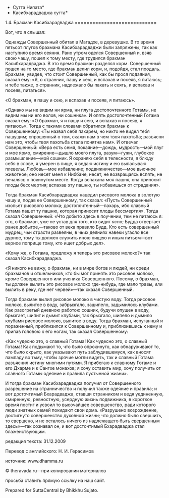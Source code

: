 * Сутта Нипата*
* Касибхарадваджа сутта*

1\.4\. Брахман Касибхарадваджа
\=\=\=\=\=\=\=\=\=\=\=\=\=\=\=\=\=\=\=\=\=\=\=\=\=\=\=\=

Вот, что я слышал:

Однажды Совершенный обитал в Магадхе, в деревушке\. В то время пятьсот плугов брахмана Касибхарадваджи были запряжены, так как наступило время сеяния\. Рано утром оделся Совершенный и, взяв свою чашу, пошел к тому месту, где трудился брахман Касибхарадваджа\. В это время брахман разделял корм\. Совершенный пошел на то место, где брахман делил корм, и, подойдя, стал поодаль\. Брахман, увидев, что стоит Совершенный, как бы прося подаяния, сказал ему: «Я, о странник, пашу и сею, и вспахав и посеяв, я питаюсь; и тебе также, о странник, надлежало бы пахать и сеять, и вспахав и посеяв, питаться»\.

«О брахман, я пашу и сею, и вспахав и посеяв, я питаюсь»\.

«Однако мы не видим ни ярма, ни плуга достопочтенного Готамы, не видим мы ни его волов, ни сошника»\. И опять достопочтенный Готама сказал ему: «О брахман, я и пашу и сею, и вспахав и посеяв, я питаюсь»\. Тогда с такими словами обратился брахман к Совершенному: «Ты назвал себя пахарем, но никто не видел тебя пашущим; спрошенный о том, скажи нам в чем твоя пахотьба; разъясни нам это, чтобы твоя пахотьба стала понятна нам»\. И отвечал Совершенный: «Вера есть семя, покаяние—дождь, мудрость—мой плуг и мое ярмо, смирение—дышло моего плуга, разум—гужи, глубокое размышление—мой сошник\. Я охраняю себя в телесности, я блюду себя в слове, я умерен в пище, я ведаю истину и ею выпалываю плевелы\. Любовь—мое избавление; подвижничество—мое вьючное животное; оно несет меня к Ниббане, несет, не возвращаясь вспять, не печалясь о покинутом месте\. Когда вспахана моя пашня, она приносит плоды бессмертия; вспахав эту пашню, ты избавишься от страдания»\.

Тогда брахман Касибхарадваджа нацедил рисового молока в золотую чашу и, подав ее Совершенному, так сказал: «Пусть Совершенный изопьет рисового молока; достопочтенный—пахарь, ибо славный Готама пашет ту пашню, которая приносит плоды бессмертия»\. Тогда сказал Совершенный: «Что добыто здесь в поучении, тем не питаюсь я: это, о брахман, уже не устав для того, кто видит ясно; Будда отвергает ранее добытое,—таково от века правило Будд\. Кто есть совершенный мудрец, чьи страсти развеяны, в чьих деяниях навеки угасло все дурное, тому ты должен служить иною пищею и иным питьем—вот верное поприще тому, кто ищет добрых дел»\.

«Кому же, о Готама, предложу я теперь это рисовое молоко?» так сказал Касибхарадваджа\.

«Я никого не вижу, о брахман, ни в мире богов и людей, ни среди брахманов и отшельников, кто бы мог принять это рисовое молоко, кроме Совершенного или ученика Совершенного\. Посему, о брахман, ты должен вылить это рисовое молоко где\-нибудь, где мало травы, или вылить в реку, где нет червей»—так сказал Совершенный\.

Тогда брахман вылил рисовое молоко в чистую воду\. Тогда рисовое молоко, вылитое в воду, забрызгало, зашипело, задымилось клубами\. Как разогретый дневною работою сошник, будучи опущен в воду, брызгает, шипит и дымит клубами, так брызгало, шипело и дымило клубами рисовое молоко, вылитое в воду\. Тогда брахман, испуганный и пораженный, приблизился к Совершенному и, приблизившись к нему и припав головою к его ногам, так сказал Совершенному:

«Как чудесно это, о славный Готама\! Как чудесно это, о славный Готама\! Как подымают то, что было опрокинуто, как обнаруживают то, что было скрыто, как указывают путь заблудившемуся, как вносят лампаду во тьму, чтобы зрячие могли видеть, так и славный Готама разъяснил истину многими путями\. Я прибегаю к славному Готаме и его Дхарме и к Сангхе монахов; я хочу оставить мир, хочу получить от славного Готамы одеяние и правила пустынной жизни»\.

И тогда брахман Касибхарадваджа получил от Совершенного разрешение на странничество и получил также одеяние и правила; и вот досточтимый Бхарадваджа, ставши странником и ведя уединенную, смиренную, ревностную, усердную жизнь подвижника, в короткое время постиг и усвоил то высочайшее совершенство, ради которого люди знатных семей покидают свои дома\. «Разрушено возрождение, достигнуто совершенство духовной жизни; что должно было свершить, то свершено, и не осталось ничего из надлежащего быть свершенным здесь»—так сознавал он, и вот досточтимый Бхарадваджа стал блаженствующим\.

редакция текста: 31\.12\.2009

Перевод с английского: Н\. И\. Герасимов

источник: www\.dhamma\.ru

© theravada\.ru—при копировании материалов

просьба ставить прямую ссылку на наш сайт\.

Prepared for SuttaCentral by Bhikkhu Sujato\.